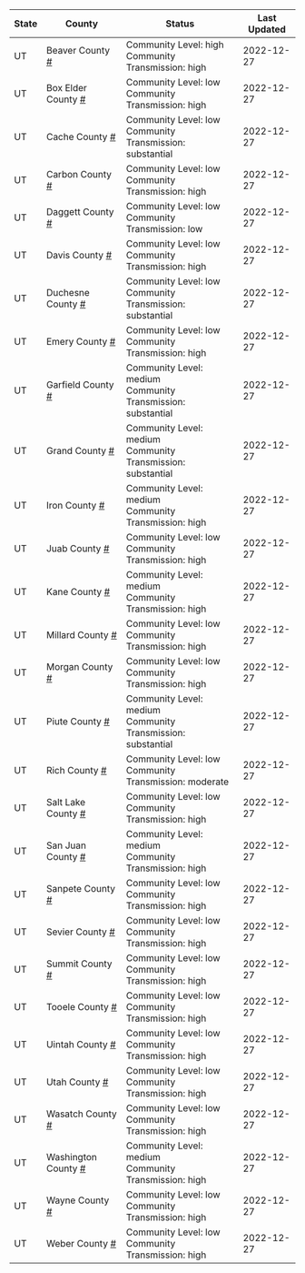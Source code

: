 State | County | Status | Last Updated
--- | --- | --- | --- 
UT | Beaver County <a href="#beaver_county">#</a> | <a name="beaver_county"></a>Community Level: high<br/>Community Transmission: high | 2022-12-27
UT | Box Elder County <a href="#box_elder_county">#</a> | <a name="box_elder_county"></a>Community Level: low<br/>Community Transmission: high | 2022-12-27
UT | Cache County <a href="#cache_county">#</a> | <a name="cache_county"></a>Community Level: low<br/>Community Transmission: substantial | 2022-12-27
UT | Carbon County <a href="#carbon_county">#</a> | <a name="carbon_county"></a>Community Level: low<br/>Community Transmission: high | 2022-12-27
UT | Daggett County <a href="#daggett_county">#</a> | <a name="daggett_county"></a>Community Level: low<br/>Community Transmission: low | 2022-12-27
UT | Davis County <a href="#davis_county">#</a> | <a name="davis_county"></a>Community Level: low<br/>Community Transmission: high | 2022-12-27
UT | Duchesne County <a href="#duchesne_county">#</a> | <a name="duchesne_county"></a>Community Level: low<br/>Community Transmission: substantial | 2022-12-27
UT | Emery County <a href="#emery_county">#</a> | <a name="emery_county"></a>Community Level: low<br/>Community Transmission: high | 2022-12-27
UT | Garfield County <a href="#garfield_county">#</a> | <a name="garfield_county"></a>Community Level: medium<br/>Community Transmission: substantial | 2022-12-27
UT | Grand County <a href="#grand_county">#</a> | <a name="grand_county"></a>Community Level: medium<br/>Community Transmission: substantial | 2022-12-27
UT | Iron County <a href="#iron_county">#</a> | <a name="iron_county"></a>Community Level: medium<br/>Community Transmission: high | 2022-12-27
UT | Juab County <a href="#juab_county">#</a> | <a name="juab_county"></a>Community Level: low<br/>Community Transmission: high | 2022-12-27
UT | Kane County <a href="#kane_county">#</a> | <a name="kane_county"></a>Community Level: medium<br/>Community Transmission: high | 2022-12-27
UT | Millard County <a href="#millard_county">#</a> | <a name="millard_county"></a>Community Level: low<br/>Community Transmission: high | 2022-12-27
UT | Morgan County <a href="#morgan_county">#</a> | <a name="morgan_county"></a>Community Level: low<br/>Community Transmission: high | 2022-12-27
UT | Piute County <a href="#piute_county">#</a> | <a name="piute_county"></a>Community Level: medium<br/>Community Transmission: substantial | 2022-12-27
UT | Rich County <a href="#rich_county">#</a> | <a name="rich_county"></a>Community Level: low<br/>Community Transmission: moderate | 2022-12-27
UT | Salt Lake County <a href="#salt_lake_county">#</a> | <a name="salt_lake_county"></a>Community Level: low<br/>Community Transmission: high | 2022-12-27
UT | San Juan County <a href="#san_juan_county">#</a> | <a name="san_juan_county"></a>Community Level: medium<br/>Community Transmission: high | 2022-12-27
UT | Sanpete County <a href="#sanpete_county">#</a> | <a name="sanpete_county"></a>Community Level: low<br/>Community Transmission: high | 2022-12-27
UT | Sevier County <a href="#sevier_county">#</a> | <a name="sevier_county"></a>Community Level: low<br/>Community Transmission: high | 2022-12-27
UT | Summit County <a href="#summit_county">#</a> | <a name="summit_county"></a>Community Level: low<br/>Community Transmission: high | 2022-12-27
UT | Tooele County <a href="#tooele_county">#</a> | <a name="tooele_county"></a>Community Level: low<br/>Community Transmission: high | 2022-12-27
UT | Uintah County <a href="#uintah_county">#</a> | <a name="uintah_county"></a>Community Level: low<br/>Community Transmission: high | 2022-12-27
UT | Utah County <a href="#utah_county">#</a> | <a name="utah_county"></a>Community Level: low<br/>Community Transmission: high | 2022-12-27
UT | Wasatch County <a href="#wasatch_county">#</a> | <a name="wasatch_county"></a>Community Level: low<br/>Community Transmission: high | 2022-12-27
UT | Washington County <a href="#washington_county">#</a> | <a name="washington_county"></a>Community Level: medium<br/>Community Transmission: high | 2022-12-27
UT | Wayne County <a href="#wayne_county">#</a> | <a name="wayne_county"></a>Community Level: low<br/>Community Transmission: high | 2022-12-27
UT | Weber County <a href="#weber_county">#</a> | <a name="weber_county"></a>Community Level: low<br/>Community Transmission: high | 2022-12-27
